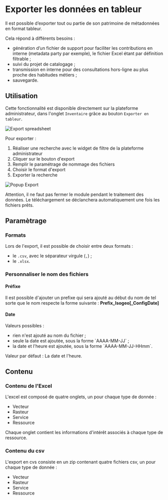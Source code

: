 # Exporter les données en tableur

Il est possible d’exporter tout ou partie de son patrimoine de métadonnées en format tableur. 

Cela répond à différents besoins : 

* génération d’un fichier de support pour faciliter les contributions en interne (metadata party par exemple), le fichier Excel étant par définition filtrable ;
* suivi du projet de catalogage ;
* transmission en interne pour des consultations hors-ligne au plus proche des habitudes métiers ;
* sauvegarde. 

## Utilisation

Cette fonctionnalité est disponible directement sur la plateforme administrateur, dans l'onglet `Inventaire` grâce au bouton `Exporter en tableur`. 

![Export spreadsheet](/assets/exportFullPage.png)

Pour exporter : 

1. Réaliser une recherche avec le widget de filtre de la plateforme administrateur
2. Cliquer sur le bouton d'export
3. Remplir le paramétrage de nommage des fichiers
4. Choisir le format d'export
5. Exporter la recherche

![Popup Export](/assets/exportModal.png)


Attention, il ne faut pas fermer le module pendant le traitement des données. Le téléchargement se déclanchera automatiquement une fois les fichiers prêts. 


## Paramètrage

### Formats

Lors de l'export, il est possible de choisir entre deux formats : 

* le `.csv`, avec le séparateur virgule (`,`) ;
* le `.xlsx`.

### Personnaliser le nom des fichiers

#### Préfixe

Il est possible d'ajouter un prefixe qui sera ajouté au début du nom de tel sorte que le nom respecte la forme suivante : **Prefix_Isogeo[_ConfigDate]**

#### Date

Valeurs possibles :

- rien n'est ajouté au nom du fichier ;
- seule la date est ajoutée, sous la forme \`AAAA-MM-JJ\` ;
- la date et l'heure est ajoutée, sous la forme \`AAAA-MM-JJ-HHmm\`.

Valeur par défaut : La date et l'heure.


## Contenu

### Contenu de l'Excel

L'excel est composé de quatre onglets, un pour chaque type de donnée : 

* Vecteur
* Rasteur
* Service
* Ressource

Chaque onglet contient les informations d'intérêt associés à chaque type de ressource. 

### Contenu du csv

L'export en cvs consiste en un zip contenant quatre fichiers csv, un pour chaque type de donnée : 

* Vecteur
* Rasteur
* Service
* Ressource


